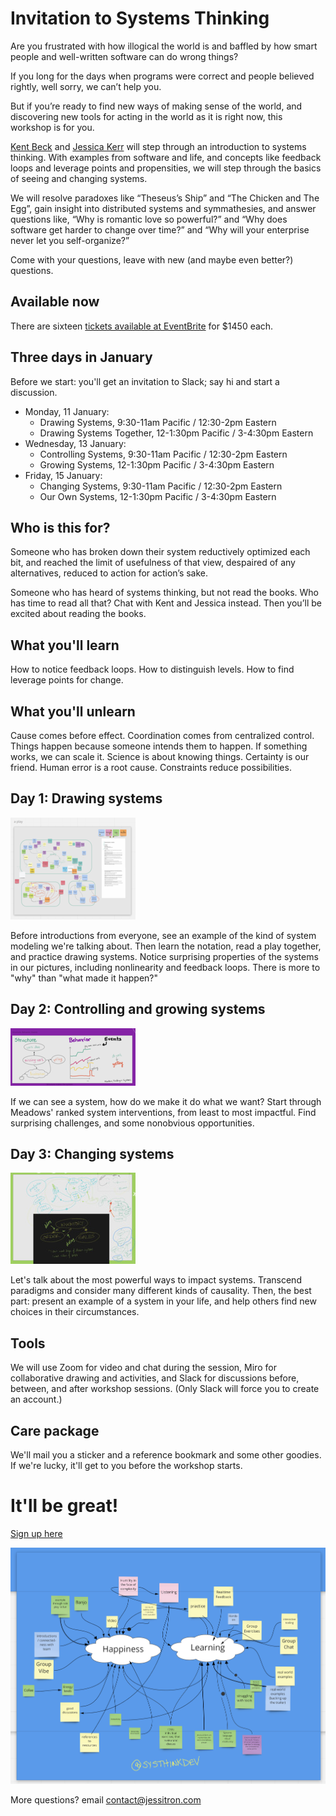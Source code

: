 # Invitation to Systems Thinking

Are you frustrated with how illogical the world is and baffled by how smart people and well-written software can do wrong things?

If you long for the days when programs were correct and people believed rightly, well sorry, we can’t help you.

But if you’re ready to find new ways of making sense of the world, and discovering new tools for acting in the world as it is right now, this workshop is for you.

[Kent Beck](/instructors/kent) and [Jessica Kerr](/instructors/jessitron) will step through an introduction to systems thinking. With examples from software and life, and concepts like feedback loops and leverage points and propensities, we will step through the basics of seeing and changing systems.

We will resolve paradoxes like “Theseus’s Ship” and “The Chicken and The Egg”, gain insight into distributed systems and symmathesies, and answer questions like, “Why is romantic love so powerful?” and “Why does software get harder to change over time?” and “Why will your enterprise never let you self-organize?”

Come with your questions, leave with new (and maybe even better?) questions.

## Available now

There are sixteen [tickets available at EventBrite](https://www.eventbrite.com/e/invitation-to-systems-thinking-january-2021-tickets-129626617703) for $1450 each.

## Three days in January

Before we start: you'll get an invitation to Slack; say hi and start a discussion.

* Monday, 11 January:
  * Drawing Systems, 9:30-11am Pacific / 12:30-2pm Eastern
  * Drawing Systems Together, 12-1:30pm Pacific / 3-4:30pm Eastern
* Wednesday, 13 January:
  * Controlling Systems, 9:30-11am Pacific / 12:30-2pm Eastern
  * Growing Systems, 12-1:30pm Pacific / 3-4:30pm Eastern
* Friday, 15 January:
  * Changing Systems, 9:30-11am Pacific / 12:30-2pm Eastern
  * Our Own Systems, 12-1:30pm Pacific / 3-4:30pm Eastern

## Who is this for?

Someone who has broken down their system reductively optimized each bit, and reached the limit of usefulness of that view, despaired of any alternatives, reduced to action for action’s sake.

Someone who has heard of systems thinking, but not read the books. Who has time to read all that? Chat with Kent and Jessica instead. Then you’ll be excited about reading the books.

## What you'll learn

How to notice feedback loops.
How to distinguish levels.
How to find leverage points for change.

## What you'll unlearn

Cause comes before effect.
Coordination comes from centralized control.
Things happen because someone intends them to happen.
If something works, we can scale it.
Science is about knowing things.
Certainty is our friend.
Human error is a root cause.
Constraints reduce possibilities.

## Day 1: Drawing systems

<img class="day-image" src="images/play.png">

Before introductions from everyone, see an example of the kind of system modeling we're talking about. 
Then learn the notation, read a play together, and practice drawing systems.
Notice surprising properties of the systems in our pictures, including nonlinearity and feedback loops.
There is more to "why" than "what made it happen?"

## Day 2: Controlling and growing systems

<img class="day-image" src="images/sbe-small.png">

If we can see a system, how do we make it do what we want? Start through Meadows' ranked system interventions, from 
least to most impactful.
Find surprising challenges, and some nonobvious opportunities.

## Day 3: Changing systems

<img class="day-image" src="images/bos-small.jpg">

Let's talk about the most powerful ways to impact systems. Transcend paradigms and consider many different kinds of causality.
Then, the best part: present an example of a system in your life, and help others find new choices in their circumstances.

## Tools

We will use Zoom for video and chat during the session, Miro for collaborative drawing and activities, and Slack for discussions before, between, and after workshop sessions. (Only Slack will force you to create an account.)

## Care package

We'll mail you a sticker and a reference bookmark and some other goodies. If we're lucky, it'll get to you before the workshop starts.

# It'll be great!

<a class="sign-up-now" href="https://www.eventbrite.com/e/invitation-to-systems-thinking-january-2021-tickets-129626617703">Sign up here</a>

<img src="images/retro.png">

More questions? email contact@jessitron.com
